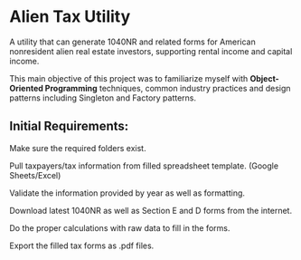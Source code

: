 # Alien Tax Utility

A utility that can generate 1040NR and related forms for American nonresident alien real estate investors, supporting rental income and capital income.

This main objective of this project was to familiarize myself with **Object-Oriented Programming** techniques, common industry practices and design patterns including Singleton and Factory patterns.

## Initial Requirements:

Make sure the required folders exist.

Pull taxpayers/tax information from filled spreadsheet template. (Google Sheets/Excel)

Validate the information provided by year as well as formatting.

Download latest 1040NR as well as Section E and D forms from the internet.

Do the proper calculations with raw data to fill in the forms.

Export the filled tax forms as .pdf files.
